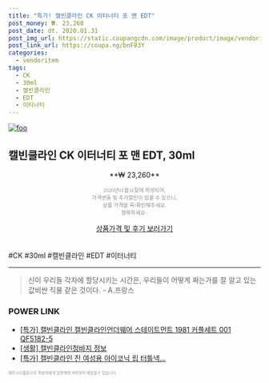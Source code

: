 ```yaml
--- 
title: "특가! 캘빈클라인 CK 이터너티 포 맨 EDT" 
post_money: ₩. 23,260 
post_date: dt. 2020.01.31 
post_img_url: https://static.coupangcdn.com/image/product/image/vendoritem/2018/04/12/3000270071/fc2b2de4-eab3-4173-bc0a-8ef502bc9ce9.jpg 
post_link_url: https://coupa.ng/bnF83Y 
categories: 
  - vendoritem 
tags: 
  - CK 
  - 30ml 
  - 캘빈클라인 
  - EDT 
  - 이터너티 
--- 
```

[![foo](https://static.coupangcdn.com/image/product/image/vendoritem/2018/04/12/3000270071/fc2b2de4-eab3-4173-bc0a-8ef502bc9ce9.jpg)](https://coupa.ng/bnF83Y) 

## 캘빈클라인 CK 이터너티 포 맨 EDT, 30ml 
<p style="text-align: center;">**₩ 23,260**</p> 
<p style="text-align: center;"><span style="color: #898c8f; font-family: Georgia,Times,serif; font-size: 0.75em;">2020년01월31일에 작성되어, <br>가격변동 및 추가할인이 있을 수 있으니,<br> 상품 가격을 꼭!확인해주세요.<br>행복하세요~</span> 
</p>	 
<div markdown="0" style="text-align: center;"><a href="https://coupa.ng/bnF83Y" class="btn btn--success">상품가격 및 후기 보러가기</a></div> 
<br><br> 
  #CK #30ml #캘빈클라인 #EDT #이터너티 
<hr> 

> 신이 우리들 각자에 할당시키는 시간은, 우리들이 어떻게 짜는가를 잘 알고 있는 값비싼 직물 같은 것이다. - A.프랑스 


### POWER LINK

* <a href="https://blog.naver.com/sakai111/221789551813" target="_blank">[특가] 캘빈클라인 캘빈클라인언더웨어 스테이트먼트 1981 커플세트 001 QF5182-5</a>
* <a href="https://blog.naver.com/santokki14/221767687498" target="_blank"> [생활] 캘빈클라인청바지 정보 </a>
* <a href="https://blog.naver.com/an0733/221789727600" target="_blank">[특가] 캘빈클라인 진 여성용 아이코닉 립 터틀넥...</a>

<span style="color: #898c8f; font-family: Georgia,Times,serif; font-size: 0.55em;">파트너스활동으로 작성자에게 일정액의 커미션이 제공될수 있습니다.</span> 
